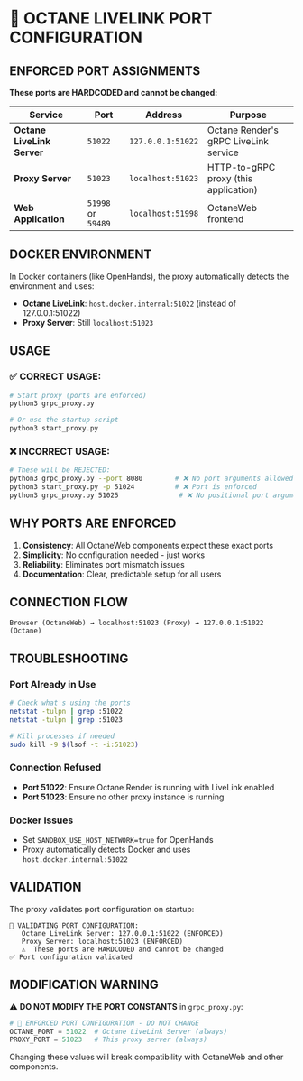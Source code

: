 # 🎯 OCTANE LIVELINK PORT CONFIGURATION

## ENFORCED PORT ASSIGNMENTS

**These ports are HARDCODED and cannot be changed:**

| Service | Port | Address | Purpose |
|---------|------|---------|---------|
| **Octane LiveLink Server** | `51022` | `127.0.0.1:51022` | Octane Render's gRPC LiveLink service |
| **Proxy Server** | `51023` | `localhost:51023` | HTTP-to-gRPC proxy (this application) |
| **Web Application** | `51998` or `59489` | `localhost:51998` | OctaneWeb frontend |

## DOCKER ENVIRONMENT

In Docker containers (like OpenHands), the proxy automatically detects the environment and uses:
- **Octane LiveLink**: `host.docker.internal:51022` (instead of 127.0.0.1:51022)
- **Proxy Server**: Still `localhost:51023`

## USAGE

### ✅ CORRECT USAGE:
```bash
# Start proxy (ports are enforced)
python3 grpc_proxy.py

# Or use the startup script
python3 start_proxy.py
```

### ❌ INCORRECT USAGE:
```bash
# These will be REJECTED:
python3 grpc_proxy.py --port 8080        # ❌ No port arguments allowed
python3 start_proxy.py -p 51024          # ❌ Port is enforced
python3 grpc_proxy.py 51025               # ❌ No positional port arguments
```

## WHY PORTS ARE ENFORCED

1. **Consistency**: All OctaneWeb components expect these exact ports
2. **Simplicity**: No configuration needed - just works
3. **Reliability**: Eliminates port mismatch issues
4. **Documentation**: Clear, predictable setup for all users

## CONNECTION FLOW

```
Browser (OctaneWeb) → localhost:51023 (Proxy) → 127.0.0.1:51022 (Octane)
```

## TROUBLESHOOTING

### Port Already in Use
```bash
# Check what's using the ports
netstat -tulpn | grep :51022
netstat -tulpn | grep :51023

# Kill processes if needed
sudo kill -9 $(lsof -t -i:51023)
```

### Connection Refused
- **Port 51022**: Ensure Octane Render is running with LiveLink enabled
- **Port 51023**: Ensure no other proxy instance is running

### Docker Issues
- Set `SANDBOX_USE_HOST_NETWORK=true` for OpenHands
- Proxy automatically detects Docker and uses `host.docker.internal:51022`

## VALIDATION

The proxy validates port configuration on startup:
```
🔧 VALIDATING PORT CONFIGURATION:
   Octane LiveLink Server: 127.0.0.1:51022 (ENFORCED)
   Proxy Server: localhost:51023 (ENFORCED)
   ⚠️  These ports are HARDCODED and cannot be changed
✅ Port configuration validated
```

## MODIFICATION WARNING

⚠️ **DO NOT MODIFY THE PORT CONSTANTS** in `grpc_proxy.py`:
```python
# 🎯 ENFORCED PORT CONFIGURATION - DO NOT CHANGE
OCTANE_PORT = 51022  # Octane LiveLink Server (always)
PROXY_PORT = 51023   # This proxy server (always)
```

Changing these values will break compatibility with OctaneWeb and other components.
